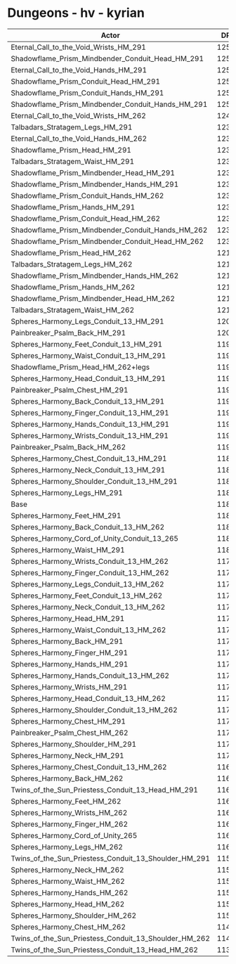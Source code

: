 # Dungeons - hv - kyrian
| Actor | DPS | Increase |
|---|:---:|:---:|
|Eternal_Call_to_the_Void_Wrists_HM_291|12566|6.12%|
|Shadowflame_Prism_Mindbender_Conduit_Head_HM_291|12542|5.92%|
|Eternal_Call_to_the_Void_Hands_HM_291|12541|5.91%|
|Shadowflame_Prism_Conduit_Head_HM_291|12537|5.88%|
|Shadowflame_Prism_Conduit_Hands_HM_291|12511|5.66%|
|Shadowflame_Prism_Mindbender_Conduit_Hands_HM_291|12511|5.66%|
|Eternal_Call_to_the_Void_Wrists_HM_262|12434|5.01%|
|Talbadars_Stratagem_Legs_HM_291|12389|4.63%|
|Eternal_Call_to_the_Void_Hands_HM_262|12379|4.54%|
|Shadowflame_Prism_Head_HM_291|12372|4.48%|
|Talbadars_Stratagem_Waist_HM_291|12371|4.48%|
|Shadowflame_Prism_Mindbender_Head_HM_291|12369|4.46%|
|Shadowflame_Prism_Mindbender_Hands_HM_291|12340|4.21%|
|Shadowflame_Prism_Conduit_Hands_HM_262|12321|4.05%|
|Shadowflame_Prism_Hands_HM_291|12321|4.05%|
|Shadowflame_Prism_Conduit_Head_HM_262|12316|4.01%|
|Shadowflame_Prism_Mindbender_Conduit_Hands_HM_262|12315|4.00%|
|Shadowflame_Prism_Mindbender_Conduit_Head_HM_262|12315|4.00%|
|Shadowflame_Prism_Head_HM_262|12176|2.83%|
|Talbadars_Stratagem_Legs_HM_262|12163|2.72%|
|Shadowflame_Prism_Mindbender_Hands_HM_262|12156|2.66%|
|Shadowflame_Prism_Hands_HM_262|12152|2.63%|
|Shadowflame_Prism_Mindbender_Head_HM_262|12138|2.51%|
|Talbadars_Stratagem_Waist_HM_262|12115|2.31%|
|Spheres_Harmony_Legs_Conduit_13_HM_291|12032|1.61%|
|Painbreaker_Psalm_Back_HM_291|12025|1.55%|
|Spheres_Harmony_Feet_Conduit_13_HM_291|11997|1.32%|
|Spheres_Harmony_Waist_Conduit_13_HM_291|11994|1.29%|
|Shadowflame_Prism_Head_HM_262+legs|11967|1.06%|
|Spheres_Harmony_Head_Conduit_13_HM_291|11956|0.97%|
|Painbreaker_Psalm_Chest_HM_291|11947|0.90%|
|Spheres_Harmony_Back_Conduit_13_HM_291|11934|0.79%|
|Spheres_Harmony_Finger_Conduit_13_HM_291|11934|0.79%|
|Spheres_Harmony_Hands_Conduit_13_HM_291|11925|0.71%|
|Spheres_Harmony_Wrists_Conduit_13_HM_291|11914|0.62%|
|Painbreaker_Psalm_Back_HM_262|11906|0.55%|
|Spheres_Harmony_Chest_Conduit_13_HM_291|11899|0.49%|
|Spheres_Harmony_Neck_Conduit_13_HM_291|11890|0.41%|
|Spheres_Harmony_Shoulder_Conduit_13_HM_291|11888|0.40%|
|Spheres_Harmony_Legs_HM_291|11846|0.04%|
|Base|11841|0.00%|
|Spheres_Harmony_Feet_HM_291|11815|-0.22%|
|Spheres_Harmony_Back_Conduit_13_HM_262|11808|-0.28%|
|Spheres_Harmony_Cord_of_Unity_Conduit_13_265|11805|-0.30%|
|Spheres_Harmony_Waist_HM_291|11805|-0.30%|
|Spheres_Harmony_Wrists_Conduit_13_HM_262|11799|-0.35%|
|Spheres_Harmony_Finger_Conduit_13_HM_262|11797|-0.37%|
|Spheres_Harmony_Legs_Conduit_13_HM_262|11787|-0.46%|
|Spheres_Harmony_Feet_Conduit_13_HM_262|11786|-0.46%|
|Spheres_Harmony_Neck_Conduit_13_HM_262|11768|-0.62%|
|Spheres_Harmony_Head_HM_291|11765|-0.64%|
|Spheres_Harmony_Waist_Conduit_13_HM_262|11765|-0.64%|
|Spheres_Harmony_Back_HM_291|11764|-0.65%|
|Spheres_Harmony_Finger_HM_291|11753|-0.74%|
|Spheres_Harmony_Hands_HM_291|11738|-0.87%|
|Spheres_Harmony_Hands_Conduit_13_HM_262|11736|-0.89%|
|Spheres_Harmony_Wrists_HM_291|11731|-0.93%|
|Spheres_Harmony_Head_Conduit_13_HM_262|11728|-0.95%|
|Spheres_Harmony_Shoulder_Conduit_13_HM_262|11727|-0.96%|
|Spheres_Harmony_Chest_HM_291|11722|-1.00%|
|Painbreaker_Psalm_Chest_HM_262|11717|-1.05%|
|Spheres_Harmony_Shoulder_HM_291|11717|-1.05%|
|Spheres_Harmony_Neck_HM_291|11710|-1.11%|
|Spheres_Harmony_Chest_Conduit_13_HM_262|11668|-1.46%|
|Spheres_Harmony_Back_HM_262|11638|-1.71%|
|Twins_of_the_Sun_Priestess_Conduit_13_Head_HM_291|11624|-1.83%|
|Spheres_Harmony_Feet_HM_262|11618|-1.88%|
|Spheres_Harmony_Wrists_HM_262|11618|-1.88%|
|Spheres_Harmony_Finger_HM_262|11617|-1.89%|
|Spheres_Harmony_Cord_of_Unity_265|11607|-1.98%|
|Spheres_Harmony_Legs_HM_262|11607|-1.98%|
|Twins_of_the_Sun_Priestess_Conduit_13_Shoulder_HM_291|11595|-2.08%|
|Spheres_Harmony_Neck_HM_262|11590|-2.12%|
|Spheres_Harmony_Waist_HM_262|11578|-2.22%|
|Spheres_Harmony_Hands_HM_262|11557|-2.40%|
|Spheres_Harmony_Head_HM_262|11539|-2.55%|
|Spheres_Harmony_Shoulder_HM_262|11535|-2.58%|
|Spheres_Harmony_Chest_HM_262|11478|-3.07%|
|Twins_of_the_Sun_Priestess_Conduit_13_Shoulder_HM_262|11428|-3.49%|
|Twins_of_the_Sun_Priestess_Conduit_13_Head_HM_262|11390|-3.81%|
